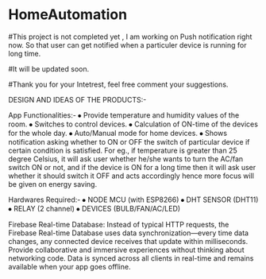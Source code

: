 # HomeAutomation
#This project is not completed yet , I am working on Push notification right now.
So that user can get notified when a particuler device is running for long time.

#It will be updated soon.

#Thank you for your Intetrest, feel free comment your suggestions.


DESIGN AND IDEAS OF THE PRODUCTS:-


App Functionalities:-
⦁	Provide temperature and humidity values of the room.
⦁	Switches to control devices.
⦁	Calculation of ON-time of the devices for the whole day.
⦁	Auto/Manual mode for home devices.
⦁	Shows notification asking whether to ON or OFF the switch of particular device if certain condition is satisfied. For eg., if temperature is greater than 25 degree Celsius, it will ask user whether he/she wants to turn the AC/fan switch ON or not, and if the device is ON for a long time then it will ask user whether it should switch it OFF and acts accordingly hence more focus will be given on energy saving. 



Hardwares Required:-
⦁	NODE MCU (with ESP8266)
⦁	DHT SENSOR (DHT11)
⦁	RELAY (2 channel)
⦁	DEVICES (BULB/FAN/AC/LED) 



Firebase Real-time Database:
Instead of typical HTTP requests, the Firebase Real-time Database uses data synchronization—every time data changes, any connected device receives that update within milliseconds. Provide collaborative and immersive experiences without thinking about networking code. Data is synced across all clients in real-time and remains available when your app goes offline.


